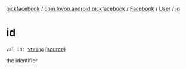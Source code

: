 [pickfacebook](../../../index.md) / [com.lovoo.android.pickfacebook](../../index.md) / [Facebook](../index.md) / [User](index.md) / [id](./id.md)

# id

`val id: `[`String`](https://kotlinlang.org/api/latest/jvm/stdlib/kotlin/-string/index.html) [(source)](https://github.com/lovoo/android-pickpic/blob/master/pickfacebook/pickfacebook/src/main/kotlin/com/lovoo/android/pickfacebook/Facebook.kt#L223)

the identifier

